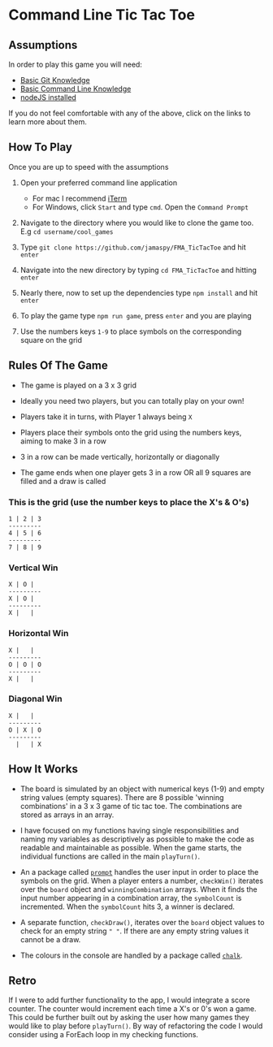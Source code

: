 # Command Line Tic Tac Toe

## Assumptions
In order to play this game you will need:
* [Basic Git Knowledge](https://guides.github.com/activities/hello-world/)
* [Basic Command Line Knowledge](https://www.learnenough.com/command-line-tutorial/basics)
* [nodeJS installed](https://nodejs.org/en/download/)

If you do not feel comfortable with any of the above, click on the links to learn more about them.

## How To Play
Once you are up to speed with the assumptions
1) Open your preferred command line application 
    * For mac I recommend [iTerm](https://www.iterm2.com/downloads.html)
    * For Windows, click `Start` and type `cmd`. Open the `Command Prompt`
    
2) Navigate to the directory where you would like to clone the game too. E.g `cd username/cool_games`

3) Type `git clone https://github.com/jamaspy/FMA_TicTacToe` and hit `enter`

4) Navigate into the new directory by typing `cd FMA_TicTacToe` and hitting `enter`

5) Nearly there, now to set up the dependencies type `npm install` and hit `enter`

6) To play the game type `npm run game`, press `enter` and you are playing

7) Use the numbers keys `1-9` to place symbols on the corresponding square on the grid


## Rules Of The Game

* The game is played on a 3 x 3 grid

* Ideally you need two players, but you can totally play on your own!

* Players take it in turns, with Player 1 always being `X`

* Players place their symbols onto the grid using the numbers keys, aiming to make 3 in a row

* 3 in a row can be made vertically, horizontally or diagonally

* The game ends when one player gets 3 in a row OR all 9 squares are filled and a draw is called

### This is the grid (use the number keys to place the X's & O's)
```
1 | 2 | 3
---------
4 | 5 | 6
---------
7 | 8 | 9
```
### Vertical Win
```
X | O |  
---------
X | O |  
---------
X |   |  
```
### Horizontal Win
```
X |   |  
---------
O | O | O  
---------
X |   |  
```
### Diagonal Win
```
X |   |  
---------
O | X | O  
---------
  |   | X 
```

## How It Works

* The board is simulated by an object with numerical keys (1-9) and empty string values (empty squares). There are 8 possible 'winning combinations' in a 3 x 3 game of tic tac toe. The combinations are stored as arrays in an array.

* I have focused on my functions having single responsibilities and naming my variables as descriptively as possible to make the code as readable and maintainable as possible. When the game starts, the individual functions are called in the main `playTurn()`. 

* An a package called [`prompt`](https://www.npmjs.com/package/prompt) handles the user input in order to place the symbols on the grid. When a player enters a number, `checkWin()` iterates over the `board` object and `winningCombination` arrays. When it finds the input number appearing in a combination array, the `symbolCount` is incremented. When the `symbolCount` hits 3, a winner is declared.

* A separate function, `checkDraw()`, iterates over the `board` object values to check for an empty string `" "`. If there are any empty string values it cannot be a draw.

* The colours in the console are handled by a package called [`chalk`](https://www.npmjs.com/package/chalk).

## Retro

If I were to add further functionality to the app, I would integrate a score counter. The counter would increment each time a X's or 0's won a game. This could be further built out by asking the user how many games they would like to play before `playTurn()`. By way of refactoring the code I would consider using a ForEach loop in my checking functions.

